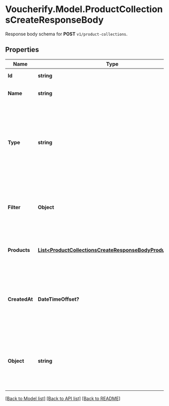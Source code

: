 # Voucherify.Model.ProductCollectionsCreateResponseBody
Response body schema for **POST** `v1/product-collections`.

## Properties

Name | Type | Description | Notes
------------ | ------------- | ------------- | -------------
**Id** | **string** | Product collection ID. | [optional] 
**Name** | **string** | Unique user-defined product collection name. | [optional] 
**Type** | **string** | Describes whether the product collection is dynamic (products come in and leave based on set criteria) or static (manually selected products). | [optional] 
**Filter** | **Object** | Defines a set of criteria and boundary conditions for an &#x60;AUTO_UPDATE&#x60; product collection type. | [optional] 
**Products** | [**List&lt;ProductCollectionsCreateResponseBodyProductsItem&gt;**](ProductCollectionsCreateResponseBodyProductsItem.md) | Defines a set of products for a &#x60;STATIC&#x60; product collection type. | [optional] 
**CreatedAt** | **DateTimeOffset?** | Timestamp representing the date and time when the product collection was created. The value is shown in the ISO 8601 format. | [optional] 
**Object** | **string** | The type of the object represented by JSON. This object stores information about the static product collection. | [optional] [default to ObjectEnum.ProductsCollection]

[[Back to Model list]](../README.md#documentation-for-models) [[Back to API list]](../README.md#documentation-for-api-endpoints) [[Back to README]](../README.md)

